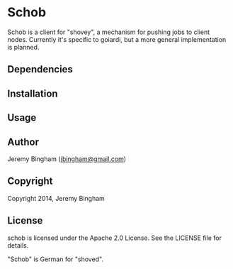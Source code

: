 # Schob

Schob is a client for "shovey", a mechanism for pushing jobs to client nodes. 
Currently it's specific to goiardi, but a more general implementation is 
planned.

Dependencies
------------

Installation
------------

Usage
-----

Author
------

Jeremy Bingham (<jbingham@gmail.com>)

Copyright
---------

Copyright 2014, Jeremy Bingham

License
-------

schob is licensed under the Apache 2.0 License. See the LICENSE file for
details.

"Schob" is German for "shoved".
